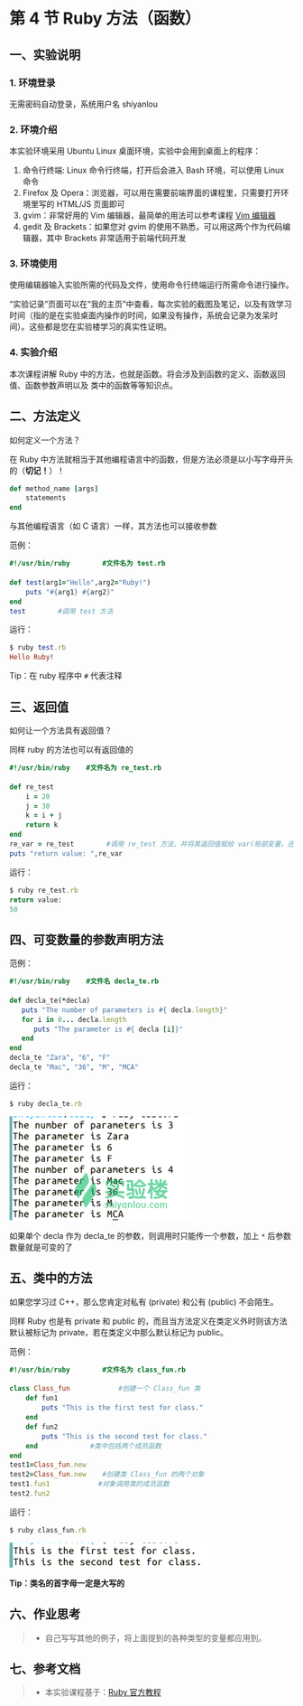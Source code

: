 # 第 4 节 Ruby 方法（函数）

## 一、实验说明

### 1\. 环境登录

无需密码自动登录，系统用户名 shiyanlou

### 2\. 环境介绍

本实验环境采用 Ubuntu Linux 桌面环境，实验中会用到桌面上的程序：

1.  命令行终端: Linux 命令行终端，打开后会进入 Bash 环境，可以使用 Linux 命令
2.  Firefox 及 Opera：浏览器，可以用在需要前端界面的课程里，只需要打开环境里写的 HTML/JS 页面即可
3.  gvim：非常好用的 Vim 编辑器，最简单的用法可以参考课程 [Vim 编辑器](http://www.shiyanlou.com/courses/2)
4.  gedit 及 Brackets：如果您对 gvim 的使用不熟悉，可以用这两个作为代码编辑器，其中 Brackets 非常适用于前端代码开发

### 3\. 环境使用

使用编辑器输入实验所需的代码及文件，使用命令行终端运行所需命令进行操作。

“实验记录”页面可以在“我的主页”中查看，每次实验的截图及笔记，以及有效学习时间（指的是在实验桌面内操作的时间，如果没有操作，系统会记录为发呆时间）。这些都是您在实验楼学习的真实性证明。

### 4\. 实验介绍

本次课程讲解 Ruby 中的方法，也就是函数。将会涉及到函数的定义、函数返回值、函数参数声明以及 类中的函数等等知识点。

## 二、方法定义

如何定义一个方法？

在 Ruby 中方法就相当于其他编程语言中的函数，但是方法必须是以小写字母开头的（**切记！**）！

```rb
def method_name [args]
    statements
end 
```

与其他编程语言（如 C 语言）一样，其方法也可以接收参数

范例：

```rb
#!/usr/bin/ruby        #文件名为 test.rb

def test(arg1="Hello",arg2="Ruby!")
    puts "#{arg1} #{arg2}"
end
test        #调用 test 方法 
```

运行：

```rb
$ ruby test.rb
Hello Ruby! 
```

Tip：在 ruby 程序中 `#` 代表注释

## 三、返回值

如何让一个方法具有返回值？

同样 ruby 的方法也可以有返回值的

```rb
#!/usr/bin/ruby    #文件名为 re_test.rb

def re_test
    i = 20
    j = 30
    k = i + j
    return k
end
re_var = re_test        #调用 re_test 方法，并将其返回值赋给 var(局部变量，还记得起几种变量的定义方式了么？)
puts "return value: ",re_var 
```

运行：

```rb
$ ruby re_test.rb
return value:
50 
```

## 四、可变数量的参数声明方法

范例：

```rb
#!/usr/bin/ruby    #文件名 decla_te.rb

def decla_te(*decla)
   puts "The number of parameters is #{ decla.length}"
   for i in 0... decla.length
      puts "The parameter is #{ decla [i]}"
   end
end
decla_te "Zara", "6", "F"
decla_te "Mac", "36", "M", "MCA" 
```

运行：

```rb
$ ruby decla_te.rb 
```

![图片描述信息](img/3964085e6fffc87fa5196de3b33e7989.jpg)

如果单个 decla 作为 decla_te 的参数，则调用时只能传一个参数，加上 `*` 后参数数量就是可变的了

## 五、类中的方法

如果您学习过 C++，那么您肯定对私有 (private) 和公有 (public) 不会陌生。

同样 Ruby 也是有 private 和 public 的，而且当方法定义在类定义外时则该方法默认被标记为 private，若在类定义中那么默认标记为 public。

范例：

```rb
#!/usr/bin/ruby        #文件名为 class_fun.rb

class Class_fun            #创建一个 Class_fun 类
    def fun1
        puts "This is the first test for class."
    end
    def fun2
        puts "This is the second test for class."
    end             #类中包括两个成员函数
end
test1=Class_fun.new
test2=Class_fun.new    #创建类 Class_fun 的两个对象
test1.fun1            #对象调用类的成员函数
test2.fun2 
```

运行：

```rb
$ ruby class_fun.rb 
```

![图片描述信息](img/bb25693e9f639944a8d49c7bc79b3c58.jpg)

**Tip：类名的首字母一定是大写的**

## 六、作业思考

> * 自己写写其他的例子，将上面提到的各种类型的变量都应用到。

## 七、参考文档

> * 本实验课程基于：[Ruby 官方教程](https://www.ruby-lang.org/zh_cn/documentation/)